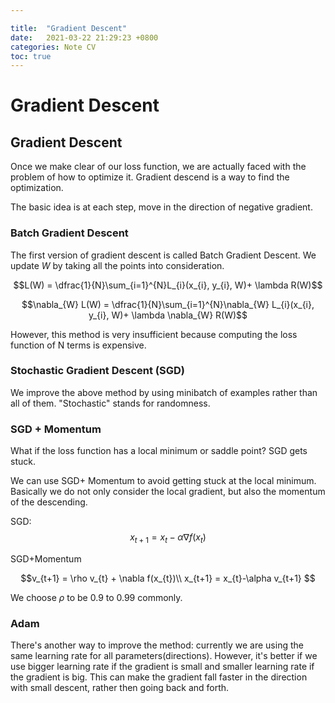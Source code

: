 ```yaml
---

title:  "Gradient Descent"
date:   2021-03-22 21:29:23 +0800
categories: Note CV
toc: true
---
```



# Gradient Descent

## Gradient Descent

Once we make clear of our loss function, we are actually faced with the problem of how to optimize it. Gradient descend is a way to find the optimization.

The basic idea is at each step, move in the direction of negative gradient. 


### Batch Gradient Descent

The first version of gradient descent is called Batch Gradient Descent. We update $W$ by taking all the points into consideration.

$$L(W) = \dfrac{1}{N}\sum_{i=1}^{N}L_{i}(x_{i}, y_{i}, W)+ \lambda R(W)$$

$$\nabla_{W} L(W) = \dfrac{1}{N}\sum_{i=1}^{N}\nabla_{W} L_{i}(x_{i}, y_{i}, W)+ \lambda \nabla_{W} R(W)$$

However, this method is very insufficient because computing the loss function of N terms is expensive.

### Stochastic Gradient Descent (SGD)

We improve the above method by using minibatch of examples rather than all of them. "Stochastic" stands for randomness.


### SGD + Momentum

What if the loss function has a local minimum or saddle point? SGD gets stuck.

We can use SGD+ Momentum to avoid getting stuck at the local minimum. Basically we do not only consider the local gradient, but also the momentum of the descending.

SGD:
$$x_{t+1} = x_{t} - \alpha \nabla f(x_{t})$$

SGD+Momentum

$$v_{t+1} = \rho v_{t} + \nabla f(x_{t})\\
x_{t+1} = x_{t}-\alpha v_{t+1}
$$


We choose $\rho$ to be 0.9 to 0.99 commonly.


### Adam

There's another way to improve the method: currently we are using the same learning rate for all parameters(directions). However, it's better if we use bigger learning rate if the gradient is small and smaller learning rate if the gradient is big. This can make the gradient fall faster in the direction with small descent, rather then going back and forth.

